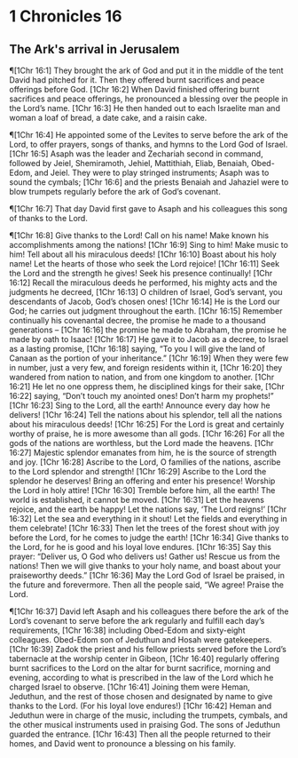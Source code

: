# 1 Chronicles 16

## The Ark's arrival in Jerusalem
¶[1Chr 16:1] They brought the ark of God and put it in the middle of the tent David had pitched for it. Then they offered burnt sacrifices and peace offerings before God.
[1Chr 16:2] When David finished offering burnt sacrifices and peace offerings, he pronounced a blessing over the people in the Lord’s name.
[1Chr 16:3] He then handed out to each Israelite man and woman a loaf of bread, a date cake, and a raisin cake.

¶[1Chr 16:4] He appointed some of the Levites to serve before the ark of the Lord, to offer prayers, songs of thanks, and hymns to the Lord God of Israel.
[1Chr 16:5] Asaph was the leader and Zechariah second in command, followed by Jeiel, Shemiramoth, Jehiel, Mattithiah, Eliab, Benaiah, Obed-Edom, and Jeiel. They were to play stringed instruments; Asaph was to sound the cymbals;
[1Chr 16:6] and the priests Benaiah and Jahaziel were to blow trumpets regularly before the ark of God’s covenant.

¶[1Chr 16:7] That day David first gave to Asaph and his colleagues this song of thanks to the Lord.

¶[1Chr 16:8] Give thanks to the Lord! Call on his name! Make known his accomplishments among the nations!
[1Chr 16:9] Sing to him! Make music to him! Tell about all his miraculous deeds!
[1Chr 16:10] Boast about his holy name! Let the hearts of those who seek the Lord rejoice!
[1Chr 16:11] Seek the Lord and the strength he gives! Seek his presence continually!
[1Chr 16:12] Recall the miraculous deeds he performed, his mighty acts and the judgments he decreed,
[1Chr 16:13] O children of Israel, God’s servant, you descendants of Jacob, God’s chosen ones!
[1Chr 16:14] He is the Lord our God; he carries out judgment throughout the earth.
[1Chr 16:15] Remember continually his covenantal decree, the promise he made to a thousand generations –
[1Chr 16:16] the promise he made to Abraham, the promise he made by oath to Isaac!
[1Chr 16:17] He gave it to Jacob as a decree, to Israel as a lasting promise,
[1Chr 16:18] saying, “To you I will give the land of Canaan as the portion of your inheritance.”
[1Chr 16:19] When they were few in number, just a very few, and foreign residents within it,
[1Chr 16:20] they wandered from nation to nation, and from one kingdom to another.
[1Chr 16:21] He let no one oppress them, he disciplined kings for their sake,
[1Chr 16:22] saying, “Don’t touch my anointed ones! Don’t harm my prophets!”
[1Chr 16:23] Sing to the Lord, all the earth! Announce every day how he delivers!
[1Chr 16:24] Tell the nations about his splendor, tell all the nations about his miraculous deeds!
[1Chr 16:25] For the Lord is great and certainly worthy of praise, he is more awesome than all gods.
[1Chr 16:26] For all the gods of the nations are worthless, but the Lord made the heavens.
[1Chr 16:27] Majestic splendor emanates from him, he is the source of strength and joy.
[1Chr 16:28] Ascribe to the Lord, O families of the nations, ascribe to the Lord splendor and strength!
[1Chr 16:29] Ascribe to the Lord the splendor he deserves! Bring an offering and enter his presence! Worship the Lord in holy attire!
[1Chr 16:30] Tremble before him, all the earth! The world is established, it cannot be moved.
[1Chr 16:31] Let the heavens rejoice, and the earth be happy! Let the nations say, ‘The Lord reigns!’
[1Chr 16:32] Let the sea and everything in it shout! Let the fields and everything in them celebrate!
[1Chr 16:33] Then let the trees of the forest shout with joy before the Lord, for he comes to judge the earth!
[1Chr 16:34] Give thanks to the Lord, for he is good and his loyal love endures.
[1Chr 16:35] Say this prayer: “Deliver us, O God who delivers us! Gather us! Rescue us from the nations! Then we will give thanks to your holy name, and boast about your praiseworthy deeds.”
[1Chr 16:36] May the Lord God of Israel be praised, in the future and forevermore. Then all the people said, “We agree! Praise the Lord.

¶[1Chr 16:37] David left Asaph and his colleagues there before the ark of the Lord’s covenant to serve before the ark regularly and fulfill each day’s requirements,
[1Chr 16:38] including Obed-Edom and sixty-eight colleagues. Obed-Edom son of Jeduthun and Hosah were gatekeepers.
[1Chr 16:39] Zadok the priest and his fellow priests served before the Lord’s tabernacle at the worship center in Gibeon,
[1Chr 16:40] regularly offering burnt sacrifices to the Lord on the altar for burnt sacrifice, morning and evening, according to what is prescribed in the law of the Lord which he charged Israel to observe.
[1Chr 16:41] Joining them were Heman, Jeduthun, and the rest of those chosen and designated by name to give thanks to the Lord. (For his loyal love endures!)
[1Chr 16:42] Heman and Jeduthun were in charge of the music, including the trumpets, cymbals, and the other musical instruments used in praising God. The sons of Jeduthun guarded the entrance.
[1Chr 16:43] Then all the people returned to their homes, and David went to pronounce a blessing on his family.
